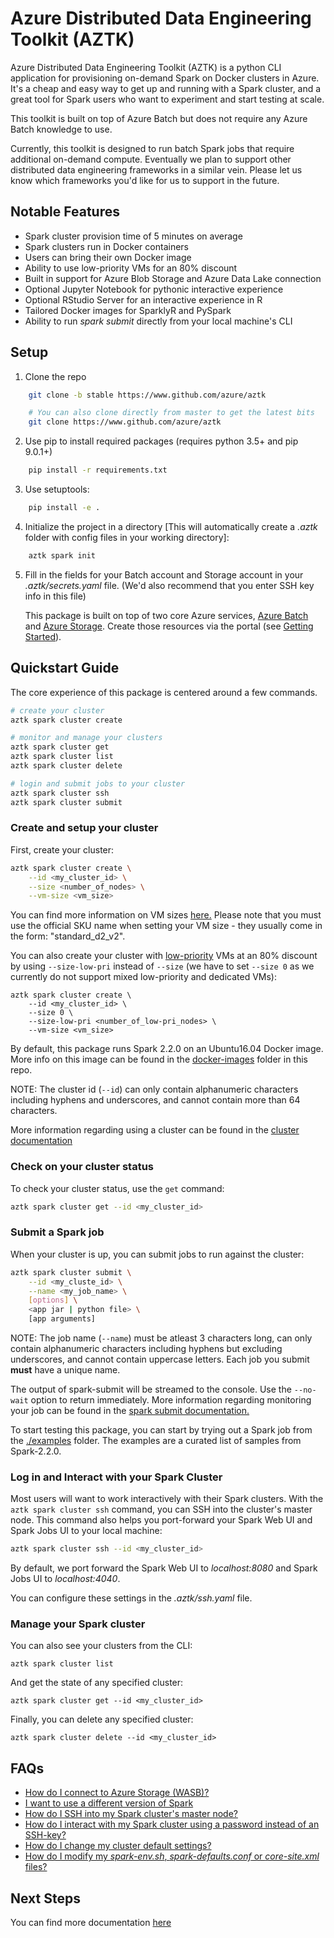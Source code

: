 # Azure Distributed Data Engineering Toolkit (AZTK)
Azure Distributed Data Engineering Toolkit (AZTK) is a python CLI application for provisioning on-demand Spark on Docker clusters in Azure. It's a cheap and easy way to get up and running with a Spark cluster, and a great tool for Spark users who want to experiment and start testing at scale.

This toolkit is built on top of Azure Batch but does not require any Azure Batch knowledge to use.

Currently, this toolkit is designed to run batch Spark jobs that require additional on-demand compute. Eventually we plan to support other distributed data engineering frameworks in a similar vein. Please let us know which frameworks you'd like for us to support in the future.

## Notable Features
- Spark cluster provision time of 5 minutes on average
- Spark clusters run in Docker containers
- Users can bring their own Docker image
- Ability to use low-priority VMs for an 80% discount
- Built in support for Azure Blob Storage and Azure Data Lake connection
- Optional Jupyter Notebook for pythonic interactive experience
- Optional RStudio Server for an interactive experience in R
- Tailored Docker images for SparklyR and PySpark
- Ability to run _spark submit_ directly from your local machine's CLI

## Setup
1. Clone the repo
```bash
    git clone -b stable https://www.github.com/azure/aztk

    # You can also clone directly from master to get the latest bits
    git clone https://www.github.com/azure/aztk
```
2. Use pip to install required packages (requires python 3.5+ and pip 9.0.1+)
```bash
    pip install -r requirements.txt
```
3. Use setuptools:
```bash
    pip install -e .
```
4. Initialize the project in a directory [This will automatically create a *.aztk* folder with config files in your working directory]:
```bash
    aztk spark init
```
5. Fill in the fields for your Batch account and Storage account in your *.aztk/secrets.yaml* file. (We'd also recommend that you enter SSH key info in this file)

   This package is built on top of two core Azure services, [Azure Batch](https://azure.microsoft.com/en-us/services/batch/) and [Azure Storage](https://azure.microsoft.com/en-us/services/storage/). Create those resources via the portal (see [Getting Started](./docs/00-getting-started.md)).

## Quickstart Guide

The core experience of this package is centered around a few commands.

```sh
# create your cluster
aztk spark cluster create
```
```sh
# monitor and manage your clusters
aztk spark cluster get
aztk spark cluster list
aztk spark cluster delete
```
```sh
# login and submit jobs to your cluster
aztk spark cluster ssh
aztk spark cluster submit
```

### Create and setup your cluster

First, create your cluster:
```bash
aztk spark cluster create \
    --id <my_cluster_id> \
    --size <number_of_nodes> \
    --vm-size <vm_size>
```
You can find more information on VM sizes [here.](https://docs.microsoft.com/en-us/azure/virtual-machines/linux/sizes) Please note that you must use the official SKU name when setting your VM size - they usually come in the form: "standard_d2_v2".

You can also create your cluster with [low-priority](https://docs.microsoft.com/en-us/azure/batch/batch-low-pri-vms) VMs at an 80% discount by using `--size-low-pri` instead of `--size` (we have to set `--size 0` as we currently do not support mixed low-priority and dedicated VMs):
```
aztk spark cluster create \
    --id <my_cluster_id> \
    --size 0 \
    --size-low-pri <number_of_low-pri_nodes> \
    --vm-size <vm_size>
```

By default, this package runs Spark 2.2.0 on an Ubuntu16.04 Docker image. More info on this image can be found in the [docker-images](/docker-image) folder in this repo.

NOTE: The cluster id (`--id`) can only contain alphanumeric characters including hyphens and underscores, and cannot contain more than 64 characters.

More information regarding using a cluster can be found in the [cluster documentation](./docs/10-clusters.md)

### Check on your cluster status
To check your cluster status, use the `get` command:
```bash
aztk spark cluster get --id <my_cluster_id>
```

### Submit a Spark job

When your cluster is up, you can submit jobs to run against the cluster:
```bash
aztk spark cluster submit \
    --id <my_cluste_id> \
    --name <my_job_name> \
    [options] \
    <app jar | python file> \
    [app arguments]
```
NOTE: The job name (`--name`) must be atleast 3 characters long, can only contain alphanumeric characters including hyphens but excluding underscores, and cannot contain uppercase letters. Each job you submit **must** have a unique name.

The output of spark-submit will be streamed to the console. Use the `--no-wait` option to return immediately. More information regarding monitoring your job can be found in the [spark submit documentation.](./docs/20-spark-submit.md)

To start testing this package, you can start by trying out a Spark job from the [./examples](./examples) folder. The examples are a curated list of samples from Spark-2.2.0.

### Log in and Interact with your Spark Cluster
Most users will want to work interactively with their Spark clusters. With the `aztk spark cluster ssh` command, you can SSH into the cluster's master node. This command also helps you port-forward your Spark Web UI and Spark Jobs UI to your local machine:
```bash
aztk spark cluster ssh --id <my_cluster_id>
```
By default, we port forward the Spark Web UI to *localhost:8080* and Spark Jobs UI to *localhost:4040*.

You can configure these settings in the *.aztk/ssh.yaml* file.

### Manage your Spark cluster

You can also see your clusters from the CLI:
```
aztk spark cluster list
```

And get the state of any specified cluster:
```
aztk spark cluster get --id <my_cluster_id>
```

Finally, you can delete any specified cluster:
```
aztk spark cluster delete --id <my_cluster_id>
```

## FAQs
- [How do I connect to Azure Storage (WASB)?](./docs/30-cloud-storage.md)
- [I want to use a different version of Spark](./docs/12-docker-image.md)
- [How do I SSH into my Spark cluster's master node?](./docs/10-clusters.md#ssh-and-port-forwarding)
- [How do I interact with my Spark cluster using a password instead of an SSH-key?](./docs/10-clusters.md#interactive-mode)
- [How do I change my cluster default settings?](./docs/13-configuration.md)
- [How do I modify my *spark-env.sh*, *spark-defaults.conf* or *core-site.xml* files?](./docs/13-configuration.md)

## Next Steps
You can find more documentation [here](./docs)
